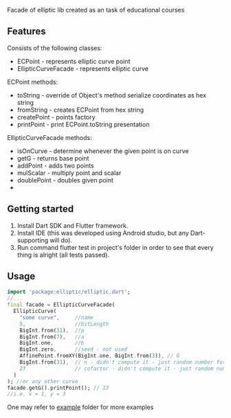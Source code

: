 Facade of elliptic lib created as an task of educational courses

## Features

Consists of the following classes:
- ECPoint - represents elliptic curve point
- EllipticCurveFacade - represents elliptic curve

ECPoint methods:
* toString - override of Object's method serialize coordinates as hex string
* fromString - creates ECPoint from hex string
* createPoint - points factory
* printPoint - print ECPoint.toString presentation

EllipticCurveFacade methods:
* isOnCurve - determine whenever the given point is on curve
* getG - returns base point
* addPoint - adds two points
* mulScalar - multiply point and scalar
* doublePoint - doubles given point
* 
## Getting started

1. Install Dart SDK and Flutter framework.
2. Install IDE (this was developed using Android studio, but any Dart-supporting will do).
3. Run command flutter test in project's folder in order to see that every thing is alright (all tests passed).

## Usage

```dart
import 'package:elliptic/elliptic.dart';
//...
final facade = EllipticCurveFacade(
  EllipticCurve(
    "some curve",     //name
    5,                //bitLength
    BigInt.from(31),  //p
    BigInt.from(7),   //a
    BigInt.one,       //b
    BigInt.zero,      //seed - not used
    AffinePoint.fromXY(BigInt.one, BigInt.from(3)), // G
    BigInt.from(31),  // n - didn't compute it - just random number for example TODO: compute
    27                // cofactor - didn't compute it - just random number for example TODO: compute
  )
); //or any other curve
facade.getG().printPoint(); // 13
//i.e. x = 1, y = 3 
```

One may refer to [example](./example) folder for more examples

